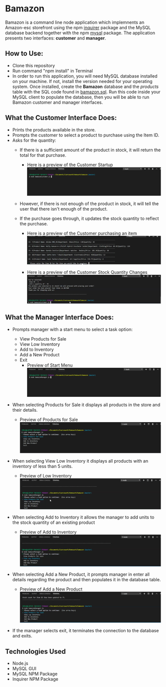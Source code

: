 # Bamazon 

Bamazon is a command line node application which implemnents an Amazon-esc storefront using the npm [inquirer](https://www.npmjs.com/package/inquirer) package and the MySQL database backend together with the npm [mysql](https://www.npmjs.com/package/mysql) package. The application presents two interfaces: **customer** and **manager**.

## How to Use: 

* Clone this repository
* Run command "npm install" in Terminal
* In order to run this application, you will need MySQL database installed on your machine. If not, install the version needed for your operating system. Once installed, create the **Bamazon** database and the *products* table with the SQL code found in [bamazon.sql](bamazon.sql). Run this code inside your MySQL client to populate the database, then you will be able to run Bamazon customer and manager interfaces. 

## What the Customer Interface Does: 

* Prints the products available in the store.
* Prompts the customer to select a product to purchase using the Item ID. 
* Asks for the quantity: 
    * If there is a sufficient amount of the product in stock, it will return the total for that purchase.
        * Here is a preview of the Customer Startup
    ![](gifs/customer_bam_start.gif)

    * However, if there is not enough of the product in stock, it will tell the user that there isn't enough of the product.
    * If the purchase goes through, it updates the stock quantity to reflect the purchase.
        * Here is a preview of the Customer purchasing an item
    ![](gifs/customer_bam_purchase.gif)

        * Here is a preview of the Customer Stock Quantity Changes
    ![](gifs/customer_bam_stockupdate.gif)


## What the Manager Interface Does: 

* Prompts manager with a start menu to select a task option:
    * View Products for Sale
    * View Low Inventory
    * Add to Inventory 
    * Add a New Product 
    * Exit
        * Preview of Start Menu 
        ![](gifs/manager_bam_startmenu.gif)

* When selecting Products for Sale it displays all products in the store and their details.
    * Preview of Products for Sale 
    ![](gifs/manager_bam_products.gif)
* When selecting View Low Inventory it displays all products with an inventory of less than 5 units. 
    * Preview of Low Inventory
    ![](gifs/manager_bam_lowinventory.gif)
* When selecting Add to Inventory it allows the manager to add units to the stock quantity of an existing product
    * Preview of Add to Inventory
    ![](gifs/manager_bam_updateinventory.gif)
* When selecting Add a New Product, it prompts manager in enter all details regarding the product and then populates it in the database table. 
    * Preview of Add a New Product 
    ![](gifs/manager_bam_addnew.gif)
* If the manager selects exit, it terminates the connection to the database and exits. 

## Technologies Used
* Node.js
* MySQL GUI 
* MySQL NPM Package
* Inquirer NPM Package